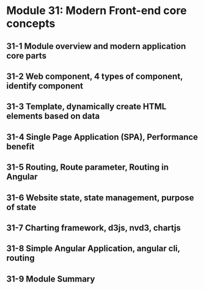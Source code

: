 # Module 31: Modern Front-end core concepts

## 31-1 Module overview and modern application core parts

## 31-2 Web component, 4 types of component, identify component

## 31-3 Template, dynamically create HTML elements based on data

## 31-4 Single Page Application (SPA), Performance benefit

## 31-5 Routing, Route parameter, Routing in Angular

## 31-6 Website state, state management, purpose of state

## 31-7 Charting framework, d3js, nvd3, chartjs

## 31-8 Simple Angular Application, angular cli, routing

## 31-9 Module Summary
